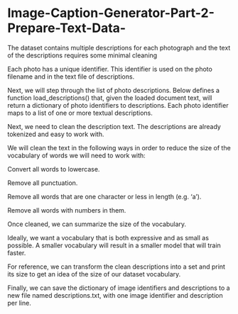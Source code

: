 # Image-Caption-Generator-Part-2-Prepare-Text-Data-

The dataset contains multiple descriptions for each photograph and the text of the descriptions requires some minimal cleaning

Each photo has a unique identifier. This identifier is used on the photo filename and in the text file of descriptions.

Next, we will step through the list of photo descriptions. Below defines a function load_descriptions() that, given the loaded document text, will return a dictionary of photo identifiers to descriptions. Each photo identifier maps to a list of one or more textual descriptions.

Next, we need to clean the description text. The descriptions are already tokenized and easy to work with.

We will clean the text in the following ways in order to reduce the size of the vocabulary of words we will need to work with:

Convert all words to lowercase.

Remove all punctuation.

Remove all words that are one character or less in length (e.g. ‘a’).

Remove all words with numbers in them.

Once cleaned, we can summarize the size of the vocabulary.

Ideally, we want a vocabulary that is both expressive and as small as possible. A smaller vocabulary will result in a smaller model that will train faster.

For reference, we can transform the clean descriptions into a set and print its size to get an idea of the size of our dataset vocabulary.

Finally, we can save the dictionary of image identifiers and descriptions to a new file named descriptions.txt, with one image identifier and description per line.




